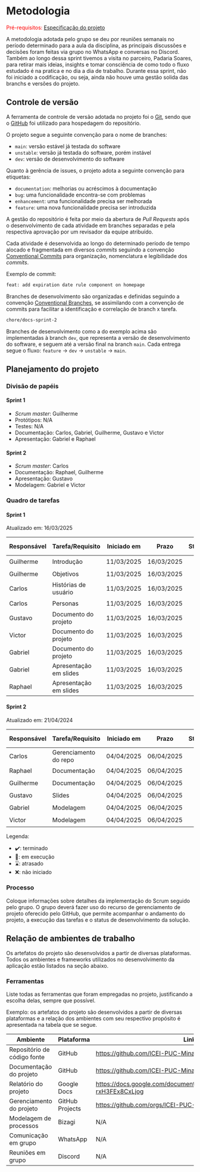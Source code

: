 # Metodologia

<span style="color:red">Pré-requisitos: <a href="02-Especificacao.md"> Especificação do projeto</a></span>

A metodologia adotada pelo grupo se deu por reuniões semanais no período determinado para a aula da disciplina, as principais discussões e decisões foram feitas via grupo no WhatsApp e conversas no Discord. Também ao longo dessa sprint tivemos a visita no parceiro, Padaria Soares, para retirar mais ideias, insights e tomar consciência de como todo o fluxo estudado é na pratica e no dia a dia de trabalho. Durante essa sprint, não foi iniciado a codificação, ou seja, ainda não houve uma gestão solida das branchs e versões do projeto.

## Controle de versão

A ferramenta de controle de versão adotada no projeto foi o [Git](https://git-scm.com/), sendo que o [GitHub](https://github.com) foi utilizado para hospedagem do repositório.

O projeto segue a seguinte convenção para o nome de branches:

- `main`: versão estável já testada do software
- `unstable`: versão já testada do software, porém instável
- `dev`: versão de desenvolvimento do software

Quanto à gerência de issues, o projeto adota a seguinte convenção para etiquetas:

- `documentation`: melhorias ou acréscimos à documentação
- `bug`: uma funcionalidade encontra-se com problemas
- `enhancement`: uma funcionalidade precisa ser melhorada
- `feature`: uma nova funcionalidade precisa ser introduzida

A gestão do repositório é feita por meio da abertura de _Pull Requests_ após o desenvolvimento de cada atividade em branches separadas e pela respectiva aprovação por um revisador da equipe atribuído.

Cada atividade é desenvolvida ao longo do determinado período de tempo alocado e fragmentada em diversos _commits_ seguindo a convenção [Conventional Commits](https://www.conventionalcommits.org/en/v1.0.0/) para organização, nomenclatura e legibilidade dos _commits_.

Exemplo de commit:

```txt
feat: add expiration date rule component on homepage
```

Branches de desenvolvimento são organizadas e definidas seguindo a convenção [Conventional Branches](https://conventional-branch.github.io/), se assimilando com a convenção de commits para facilitar a identificação e correlação de branch x tarefa.

```txt
chore/docs-sprint-2
```

Branches de desenvolvimento como a do exemplo acima são implementadas à branch `dev`, que representa a versão de desenvolvimento do software, e seguem até a versão final na branch `main`. Cada entrega segue o fluxo: `feature` -> `dev` -> `unstable` -> `main`.

## Planejamento do projeto

### Divisão de papéis

#### Sprint 1

- _Scrum master_: Guilherme
- Protótipos: N/A
- Testes: N/A
- Documentação: Carlos, Gabriel, Guilherme, Gustavo e Victor
- Apresentação: Gabriel e Raphael

#### Sprint 2

- _Scrum master_: Carlos
- Documentação: Raphael, Guilherme
- Apresentação: Gustavo
- Modelagem: Gabriel e Victor

### Quadro de tarefas

#### Sprint 1

Atualizado em: 16/03/2025

| Responsável | Tarefa/Requisito       | Iniciado em |   Prazo    | Status | Terminado em |
| :---------- | :--------------------- | :---------: | :--------: | :----: | :----------: |
| Guilherme   | Introdução             | 11/03/2025  | 16/03/2025 |   ✔️   |  16/03/2025  |
| Guilherme   | Objetivos              | 11/03/2025  | 16/03/2025 |   ✔️   |  16/03/2025  |
| Carlos      | Histórias de usuário   | 11/03/2025  | 16/03/2025 |   ✔️   |  16/03/2025  |
| Carlos      | Personas               | 11/03/2025  | 16/03/2025 |   ✔️   |  16/03/2025  |
| Gustavo     | Documento do projeto   | 11/03/2025  | 16/03/2025 |   ✔️   |  16/03/2025  |
| Victor      | Documento do projeto   | 11/03/2025  | 16/03/2025 |   ✔️   |  16/03/2025  |
| Gabriel     | Documento do projeto   | 11/03/2025  | 16/03/2025 |   ✔️   |  16/03/2025  |
| Gabriel     | Apresentação em slides | 11/03/2025  | 16/03/2025 |   ✔️   |  16/03/2025  |
| Raphael     | Apresentação em slides | 11/03/2025  | 16/03/2025 |   ✔️   |  16/03/2025  |

#### Sprint 2

Atualizado em: 21/04/2024

| Responsável | Tarefa/Requisito      | Iniciado em |   Prazo    | Status | Terminado em |
| :---------- | :-------------------- | :---------: | :--------: | :----: | :----------: |
| Carlos      | Gerenciamento do repo | 04/04/2025  | 06/04/2025 |   ✔️   |  06/04/2025  |
| Raphael     | Documentação          | 04/04/2025  | 06/04/2025 |   ✔️   |  06/04/2025  |
| Guilherme   | Documentação          | 04/04/2025  | 06/04/2025 |   ✔️   |  06/04/2025  |
| Gustavo     | Slides                | 04/04/2025  | 06/04/2025 |   ✔️   |  06/04/2025  |
| Gabriel     | Modelagem             | 04/04/2025  | 06/04/2025 |   ✔️   |  06/04/2025  |
| Victor      | Modelagem             | 04/04/2025  | 06/04/2025 |   ✔️   |  06/04/2025  |

Legenda:

- ✔️: terminado
- 📝: em execução
- ⌛: atrasado
- ❌: não iniciado

### Processo

Coloque informações sobre detalhes da implementação do Scrum seguido pelo grupo. O grupo deverá fazer uso do recurso de gerenciamento de projeto oferecido pelo GitHub, que permite acompanhar o andamento do projeto, a execução das tarefas e o status de desenvolvimento da solução.

## Relação de ambientes de trabalho

Os artefatos do projeto são desenvolvidos a partir de diversas plataformas. Todos os ambientes e frameworks utilizados no desenvolvimento da aplicação estão listados na seção abaixo.

### Ferramentas

Liste todas as ferramentas que foram empregadas no projeto, justificando a escolha delas, sempre que possível.

Exemplo: os artefatos do projeto são desenvolvidos a partir de diversas plataformas e a relação dos ambientes com seu respectivo propósito é apresentada na tabela que se segue.

| Ambiente                    | Plataforma      | Link de acesso                                                                  |
| --------------------------- | --------------- | ------------------------------------------------------------------------------- |
| Repositório de código fonte | GitHub          | https://github.com/ICEI-PUC-Minas-PBE-ADS-SI/2025-1-p5-tias-validata            |
| Documentação do projeto     | GitHub          | https://github.com/ICEI-PUC-Minas-PBE-ADS-SI/2025-1-p5-tias-validata            |
| Relatório do projeto        | Google Docs     | https://docs.google.com/document/d/1R6OyTA9ebJEBLwtKkMx5nWHadldS-rxH3FEx8CxLjog |
| Gerenciamento do projeto    | GitHub Projects | https://github.com/orgs/ICEI-PUC-Minas-PBE-ADS-SI/projects/35/                  |
| Modelagem de processos      | Bizagi          | N/A                                                                             |
| Comunicação em grupo        | WhatsApp        | N/A                                                                             |
| Reuniões em grupo           | Discord         | N/A                                                                             |

